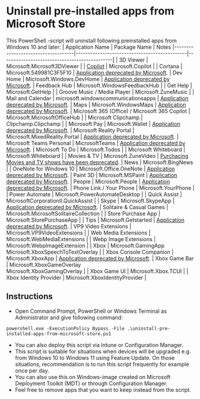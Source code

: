 # Uninstall pre-installed apps from Microsoft Store
This PowerShell -script will uninstall following preinstalled apps from Windows 10 and later:
| Application Name                   | Package Name                                 | Notes
|------------------------------------|----------------------------------------------|----------------------------------------------|
| 3D Viewer                          | Microsoft.Microsoft3DViewer                  |
| [Copilot](https://learn.microsoft.com/en-us/windows/client-management/manage-windows-copilot)                            | Microsoft.Copilot                            |
| Cortana                            | Microsoft.549981C3F5F10                      | [Application deprecated by Microsoft](https://support.microsoft.com/en-us/topic/end-of-support-for-cortana-d025b39f-ee5b-4836-a954-0ab646ee1efa).
| Dev Home                           | Microsoft.Windows.DevHome                    | [Application deprecated by Microsoft](https://www.windowscentral.com/software-apps/windows-11/microsoft-is-killing-this-handy-windows-11-feature-for-developers-less-than-two-years-after-its-debut).
| Feedback Hub                       | Microsoft.WindowsFeedbackHub                 |
| Get Help                           | Microsoft.GetHelp                            |
| Groove Music / Media Player        | Microsoft.ZuneMusic                          |
| Mail and Calendar                  | microsoft.windowscommunicationsapps          | [Application deprecated by Microsoft](https://support.microsoft.com/en-us/office/outlook-for-windows-the-future-of-mail-calendar-and-people-on-windows-11-715fc27c-e0f4-4652-9174-47faa751b199).
| Maps                               | Microsoft.WindowsMaps                        | [Application deprecated by Microsoft](https://learn.microsoft.com/en-us/windows/whats-new/deprecated-features-resources#maps-app).
| Microsoft 365 (Office) / Microsoft 365 Copilot                                    | Microsoft.MicrosoftOfficeHub                 |
| Microsoft Clipchamp                | Clipchamp.Clipchamp                          |
| Microsoft Pay                      | Microsoft.Wallet                             | [Application deprecated by Microsoft](https://en.wikipedia.org/wiki/Microsoft_Pay).
| Microsoft Reality Portal           | Microsoft.MixedReality.Portal                | [Application deprecated by Microsoft](https://learn.microsoft.com/en-us/windows/whats-new/deprecated-features).
| Microsoft Teams Personal           | MicrosoftTeams                               | [Application deprecated by Microsoft](https://www.theverge.com/2023/6/15/23761859/microsoft-windows-11-teams-chat-integration-deprecation).
| Microsoft To Do                    | Microsoft.Todos                              |
| Microsoft Whiteboard               | Microsoft.Whiteboard                         |
| Movies & TV                        | Microsoft.ZuneVideo                          | [Purchacing Movies and TV shows have been deprecated](https://support.microsoft.com/en-us/windows/watch-movies-and-tv-shows-on-the-microsoft-movies-tv-app-59328422-053f-30b3-843a-f8774567a85e).
| News                               | Microsoft.BingNews                           |
| OneNote for Windows 10             | Microsoft.Office.OneNote                     | [Application deprecated by Microsoft](https://support.microsoft.com/en-us/office/what-is-happening-to-onenote-for-windows-10-2b453bfe-66bc-4ab2-9118-01e7eb54d2d6).
| Paint 3D                           | Microsoft.MSPaint                            | [Application deprecated by Microsoft](https://learn.microsoft.com/en-us/windows/whats-new/deprecated-features-resources#paint-3d).
| People                             | Microsoft.People                             | [Application deprecated by Microsoft](https://support.microsoft.com/en-us/office/outlook-for-windows-the-future-of-mail-calendar-and-people-on-windows-11-715fc27c-e0f4-4652-9174-47faa751b199).
| Phone Link / Your Phone            | Microsoft.YourPhone                          |
| Power Automate                     | Microsoft.PowerAutomateDesktop               |
| Quick Assist                       | MicrosoftCorporationII.QuickAssist           |
| Skype                              | Microsoft.SkypeApp                           | [Application deprecated by Microsoft](https://support.microsoft.com/en-us/skype/skype-is-retiring-in-may-2025-what-you-need-to-know-2a7d2501-427f-485e-8be0-2068a9f90472).
| Solitaire & Casual Games           | Microsoft.MicrosoftSolitaireCollection       |
| Store Purchase App                 | Microsoft.StorePurchaseApp                   |
| Tips                               | Microsoft.Getstarted                         | [Application deprecated by Microsoft](https://learn.microsoft.com/en-us/windows/whats-new/deprecated-features).
| VP9 Video Extensions               | Microsoft.VP9VideoExtensions                 |
| Web Media Extensions               | Microsoft.WebMediaExtensions                 |
| Webp Image Extensions              | Microsoft.WebpImageExtension                 |
| Xbox                               | Microsoft.GamingApp<br>Microsoft.XboxSpeechToTextOverlay |
| Xbox Console Companion             | Microsoft.XboxApp                            | [Application deprecated by Microsoft](https://gamerant.com/xbox-console-companion-app-support-ending-soon/).
| Xbox Game Bar                      | Microsoft.XboxGameOverlay<br>Microsoft.XboxGamingOverlay |
| Xbox Game UI                       | Microsoft.Xbox.TCUI                          |
| Xbox Identity Provider             | Microsoft.XboxIdentityProvider               |

## Instructions
- Open Command Prompt, PowerShell or Windows Terminal as Administrator and give following command:
```
powershell.exe -ExecutionPolicy Bypass -File .\uninstall-pre-installed-apps-from-microsoft-store.ps1
```
- You can also deploy this script via Intune or Configuration Manager.
- This script is suitable for situations when devices will be upgraded e.g. from Windows 10 to Windows 11 using Feature Update. On those situations, recommendation is to run this script frequently for example once per day.
- You can also use this on Windows-image created on Microsoft Deployment Toolkit (MDT) or through Configuration Manager.
- Feel free to remove apps that you want to keep instead from the script.
